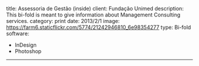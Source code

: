 title: Assessoria de Gestão (inside)
client: Fundação Unimed
description: This bi-fold is meant to give information about Management Consulting services.
category: print
date: 2013/2/1
image: https://farm6.staticflickr.com/5774/21242946810_6e98354277
type: Bi-fold
software:
- InDesign
- Photoshop
---
